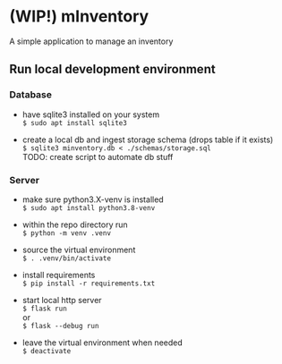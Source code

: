 # (WIP!) mInventory
A simple application to manage an inventory

## Run local development environment
### Database
* have sqlite3 installed on your system\
`$ sudo apt install sqlite3`

* create a local db and ingest storage schema (drops table if it exists)\
`$ sqlite3 minventory.db < ./schemas/storage.sql`\
TODO: create script to automate db stuff

### Server
* make sure python3.X-venv is installed\
`$ sudo apt install python3.8-venv`

* within the repo directory run\
`$ python -m venv .venv`

* source the virtual environment\
`$ . .venv/bin/activate`

* install requirements\
`$ pip install -r requirements.txt`

* start local http server\
`$ flask run`\
or\
`$ flask --debug run`

* leave the virtual environment when needed\
`$ deactivate`
